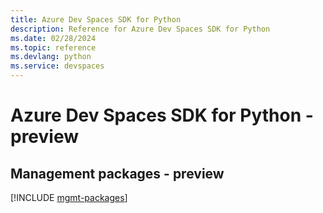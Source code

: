 ```yaml
---
title: Azure Dev Spaces SDK for Python
description: Reference for Azure Dev Spaces SDK for Python
ms.date: 02/28/2024
ms.topic: reference
ms.devlang: python
ms.service: devspaces
---
```

# Azure Dev Spaces SDK for Python - preview

## Management packages - preview
[!INCLUDE [mgmt-packages](dev-spaces-mgmt-index.md)]